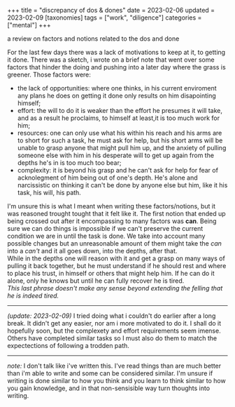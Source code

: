 +++
title = "discrepancy of dos & dones"
date = 2023-02-06
updated = 2023-02-09
[taxonomies]
tags = ["work", "diligence"]
categories = ["mental"]
+++

a review on factors and notions related to the dos and done
<!-- more -->

For the last few days there was a lack of motivations to keep at it, to getting
it done. There was a sketch, i wrote on a brief note that went over some factors
that hinder the doing and pushing into a later day where the grass is greener.
Those factors were:
+ the lack of opportunities: where one thinks, in his current enviroment any
  plans he does on getting it done only results on him disapointing himself;
+ effort: the will to do it is weaker than the effort he presumes it will take,
  and as a result he proclaims, to himself at least,it is too much work for him;
+ resources: one can only use what his within his reach and his arms are to
  short for such a task, he must ask for help, but his short arms will be unable
  to grasp anyone that might pull him up, and the anxiety of pulling someone
  else with him in his desperate will to get up again from the depths he's in is
  too much too bear;
+ complexity: it is beyond his grasp and he can't ask for help for fear of
  acknolegment of him being out of one's depth. He's alone and narcissistic on
  thinking it can't be done by anyone else but him, like it his task, his will,
  his path.

I'm unsure this is what I meant when writing these factors/notions, but it was
reasoned trought tought that it felt like it. The first notion that ended up
being crossed out after it encompassing to many factors was **can**. Being sure
we can do things is impossible if we can't preserve the current condition we are
in until the task is done. We take into account many possible changes but an
unreasonable amount of them might take the *can* into a *can't* and it all goes
down, into the depths, after that.  
While in the depths one will reason with it and get a grasp on many ways of
pulling it back together, but he must understand if he should rest and where to
place his trust, in himself or others that might help him. If he can do it
alone, only he knows but until he can fully recover he is tired.  
*This last phrase doesn't make any sense beyond extending the felling that he is
indeed tired.*

---

*(update: 2023-02-09)* I tried doing what i couldn't do earlier after a long
break. It didn't get any easier, nor am i more motivated to do it. I shall do it
hopefully soon, but the complexety and effort requirements seem imense.  Others
have completed similar tasks so I must also do them to match the expectections
of following a trodden path.

---
*note:* I don't talk like i've written this. I've read things than are much
better than i'm able to write and some can be considered similar. I'm unsure if
writing is done similar to how you think and you learn to think similar to how
you gain knowledge, and in that non-sensisible way turn thoughts into writing.
